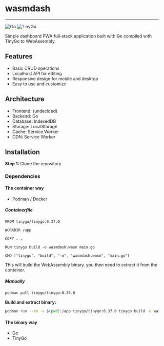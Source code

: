 # wasmdash

---

![Go](https://img.shields.io/badge/Go-1.20-blue)
![TinyGo](https://img.shields.io/badge/TinyGo-0.37.0-blue)

Simple dashboard PWA full-stack application built with Go compiled with TinyGo to WebAssembly.

## Features

- Basic CRUD operations
- Localhost API for editing
- Responsive design for mobile and desktop
- Easy to use and customize

## Architecture

- Frontend: (undecided)
- Backend: Go
- Database: IndexedDB
- Storage: LocalStorage
- Cache: Service Worker
- CDN: Service Worker

## Installation

**Step 1:** Clone the repository

### Dependencies

#### The container way

- Podman / Docker

##### Containerfile

```Containerfile
FROM tinygo/tinygo:0.37.0

WORKDIR /app

COPY . .

RUN tinygo build -o wasmdash.wasm main.go

CMD ["tinygo", "build", "-o", "wasmdash.wasm", "main.go"]
```

This will build the WebAssembly binary, you then need to extract it from the container.

##### Manually

```bash
podman pull tinygo/tinygo:0.37.0
```

**Build and extract binary:**
```bash
podman run --rm -v $(pwd):/app tinygo/tinygo:0.37.0 tinygo build -o wasmdash.wasm main.go
```

#### The binary way

- Go
- TinyGo
